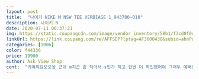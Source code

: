 ```yaml
---
layout: post 
title:  "나이키 NIKE M NSW TEE VERBIAGE 1_943780-010" 
description: 나이키 N ..
date: 2020-07-11 06:37:21 
img: https://static.coupangcdn.com/image/vendor_inventory/58b1/f3cd0f0cebb338ea6f5233765b46a9edd4774b12c107524a49c13cc6bb92.jpg 
linkUrl: https://link.coupang.com/re/AFFSDP?lptag=AF3600438&subid=ahnPublicAsk&pageKey=1316723592&itemId=2335898035&vendorItemId=70332532614&traceid=V0-113-b15ec72a79a98e7c 
categories: [1006] 
color: f44336 
price: 19900 
author: Ask View Shop 
cont:  "귀여워요오오옹 근데 m치곤 좀 작아서 s인가 하고 한번 더 확인했어여 그래두 예뻐요<br/>저만 그럴수있는데 많이 길었어요<br/>좋음<br/>" 
---
```

